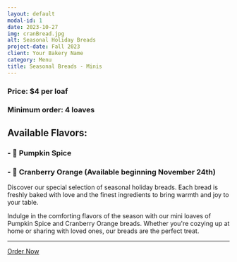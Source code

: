 ```yaml
---
layout: default
modal-id: 1
date: 2023-10-27
img: cranBread.jpg
alt: Seasonal Holiday Breads
project-date: Fall 2023
client: Your Bakery Name
category: Menu
title: Seasonal Breads - Minis
---
```


### **Price:** $4 per loaf
### **Minimum order:** 4 loaves

## **Available Flavors:**
### - 🎃 **Pumpkin Spice**
### - 🍊 **Cranberry Orange** (Available beginning November 24th)

Discover our special selection of seasonal holiday breads. Each bread is freshly baked with love and the finest ingredients to bring warmth and joy to your table.

Indulge in the comforting flavors of the season with our mini loaves of Pumpkin Spice and Cranberry Orange breads. Whether you're cozying up at home or sharing with loved ones, our breads are the perfect treat.

--- 

[Order Now](#) <!-- Replace '#' with the link to your ordering page -->
